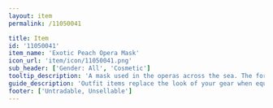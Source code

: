 ```yaml
---
layout: item
permalink: /11050041

title: Item
id: '11050041'
item_name: 'Exotic Peach Opera Mask'
icon_url: 'item/icon/11050041.png'
sub_header: ['Gender: All', 'Cosmetic']
tooltip_description: 'A mask used in the operas across the sea. The forehead is set with the image of a peach with a striking red background.'
guide_description: 'Outfit items replace the look of your gear when equipped.'
footer: ['Untradable, Unsellable']
---
```

